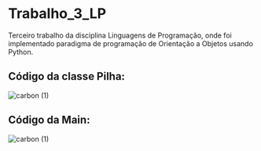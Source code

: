 # Trabalho_3_LP
Terceiro trabalho da disciplina Linguagens de Programação, onde foi implementado paradigma de programação de Orientação a Objetos usando Python.

## Código da classe Pilha:
![carbon (1)](https://user-images.githubusercontent.com/43455579/114317168-30140380-9add-11eb-90f9-c2cb6f41c513.png)


## Código da Main:
![carbon (1)](https://user-images.githubusercontent.com/43455579/114317247-884b0580-9add-11eb-98c6-9644cfceaa0d.png)
